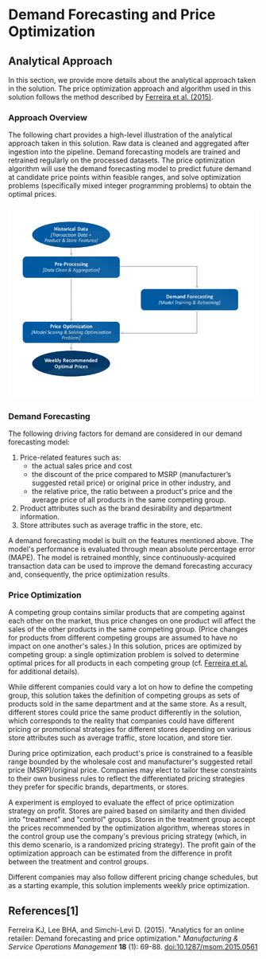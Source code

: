 # Demand Forecasting and Price Optimization

## Analytical Approach
In this section, we provide more details about the analytical approach taken in the solution. The price optimization approach and algorithm used in this solution follows the method described by [Ferreira et al. (2015)](#refs).

### Approach Overview

The following chart provides a high-level illustration of the analytical approach taken in this solution. Raw data is cleaned and aggregated after ingestion into the pipeline. Demand forecasting models are trained and retrained regularly on the processed datasets. The price optimization algorithm will use the demand forecasting model to predict future demand at candidate price points within feasible ranges, and solve optimization problems (specifically mixed integer programming problems) to obtain the optimal prices.

![analytical approach diagram](Figures/AnalyticalApproachProcess.png)

### Demand Forecasting

The following driving factors for demand are considered in our demand forecasting model: 

1. Price-related features such as:
   - the actual sales price and cost
   - the discount of the price compared to MSRP (manufacturer’s suggested retail price) or original price in other industry, and
   - the relative price, the ratio between a product's price and the average price of all products in the same competing group.
2. Product attributes such as the brand desirability and department information.
3. Store attributes such as average traffic in the store, etc. 

A demand forecasting model is built on the features mentioned above. The model's performance is evaluated through mean absolute percentage error (MAPE). The model is retrained monthly, since continuously-acquired transaction data can be used to improve the demand forecasting accuracy and, consequently, the price optimization results.

### Price Optimization
A competing group contains similar products that are competing against each other on the market, thus price changes on one product will affect the sales of the other products in the same competing group. (Price changes for products from different competing groups are assumed to have no impact on one another's sales.) In this solution, prices are optimized by competing group: a single optimization problem is solved to determine optimal prices for all products in each competing group (cf. [Ferreira et al.](#refs) for additional details). 

While different companies could vary a lot on how to define the competing group, this solution takes the definition of competing groups as sets of products sold in the same department and at the same store. As a result, different stores could price the same product differently in the solution, which corresponds to the reality that companies could have different pricing or promotional strategies for different stores depending on various store attributes such as average traffic, store location, and store tier. 

During price optimization, each product's price is constrained to a feasible range bounded by the wholesale cost and manufacturer's suggested retail price (MSRP)/original price. Companies may elect to tailor these constraints to their own business rules to reflect the differentiated pricing strategies they prefer for specific brands, departments, or stores.

A experiment is employed to evaluate the effect of price optimization strategy on profit. Stores are paired based on similarity and then divided into "treatment" and "control" groups. Stores in the treatment group accept the prices recommended by the optimization algorithm, whereas stores in the control group use the company's previous pricing strategy (which, in this demo scenario, is a randomized pricing strategy). The profit gain of the optimization approach can be estimated from the difference in profit between the treatment and control groups.

Different companies may also follow different pricing change schedules, but as a starting example, this solution implements weekly price optimization.


<a name="refs"></a>
## References[1] 
Ferreira KJ, Lee BHA, and Simchi-Levi D. (2015). "Analytics for an online retailer: Demand forecasting and price optimization." *Manufacturing & Service Operations Management* **18** (1): 69-88. [doi:10.1287/msom.2015.0561](http://dx.doi.org/10.1287/msom.2015.0561)




